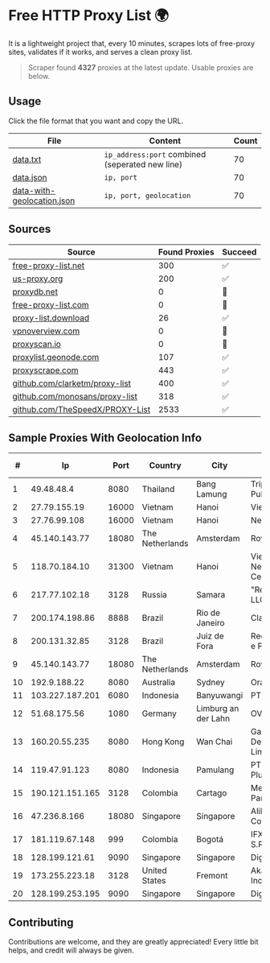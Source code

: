 
# Free HTTP Proxy List 🌍

It is a lightweight project that, every 10 minutes, scrapes lots of free-proxy sites, validates if it works, and serves a clean proxy list.


> Scraper found **4327** proxies at the latest update. Usable proxies are below.

## Usage

Click the file format that you want and copy the URL.


|File|Content|Count|
|----|-------|-----|
|[data.txt](https://raw.githubusercontent.com/themiralay/Proxy-List-World/master/data.txt)|`ip_address:port` combined (seperated new line)|70|
|[data.json](https://raw.githubusercontent.com/themiralay/Proxy-List-World/master/data.json)|`ip, port`|70|
|[data-with-geolocation.json](https://raw.githubusercontent.com/themiralay/Proxy-List-World/master/data-with-geolocation.json)|`ip, port, geolocation`|70|

## Sources

|Source|Found Proxies|Succeed|
|------|-------------|-------|
|[free-proxy-list.net](https://free-proxy-list.net)|300|✅|
|[us-proxy.org](https://www.us-proxy.org)|200|✅|
|[proxydb.net](http://proxydb.net)|0|🚫|
|[free-proxy-list.com](https://free-proxy-list.com/?page=&port=&type%5B%5D=http&type%5B%5D=https&up_time=0&search=Search)|0|🚫|
|[proxy-list.download](https://www.proxy-list.download/HTTP)|26|✅|
|[vpnoverview.com](https://vpnoverview.com/privacy/anonymous-browsing/free-proxy-servers)|0|🚫|
|[proxyscan.io](https://www.proxyscan.io)|0|🚫|
|[proxylist.geonode.com](https://proxylist.geonode.com/api/proxy-list?limit=300&page=1&sort_by=lastChecked&sort_type=desc&protocols=http,https)|107|✅|
|[proxyscrape.com](https://api.proxyscrape.com/v2/?request=displayproxies&protocol=http&timeout=10000&country=all&ssl=all&anonymity=all)|443|✅|
|[github.com/clarketm/proxy-list](https://raw.githubusercontent.com/clarketm/proxy-list/master/proxy-list-raw.txt)|400|✅|
|[github.com/monosans/proxy-list](https://raw.githubusercontent.com/monosans/proxy-list/main/proxies/http.txt)|318|✅|
|[github.com/TheSpeedX/PROXY-List](https://raw.githubusercontent.com/TheSpeedX/PROXY-List/master/http.txt)|2533|✅|


## Sample Proxies With Geolocation Info

|#|Ip|Port|Country|City|Internet Service Provider|
|-|--|----|-------|----|-------------------------|
|1|49.48.48.4|8080|Thailand|Bang Lamung|Triple T Broadband Public Company Limited|
|2|27.79.155.19|16000|Vietnam|Hanoi|Viettel Corporation|
|3|27.76.99.108|16000|Vietnam|Hanoi|Newass2011xDSLHCMC|
|4|45.140.143.77|18080|The Netherlands|Amsterdam|RoyaleHosting BV|
|5|118.70.184.10|31300|Vietnam|Hanoi|Vietnam Internet Network Information Center|
|6|217.77.102.18|3128|Russia|Samara|"Region Svyaz Konsalt" LLC|
|7|200.174.198.86|8888|Brazil|Rio de Janeiro|Claro S.A|
|8|200.131.32.85|3128|Brazil|Juiz de Fora|Rede Nacional de Ensino e Pesquisa|
|9|45.140.143.77|18080|The Netherlands|Amsterdam|RoyaleHosting BV|
|10|192.9.188.22|8080|Australia|Sydney|Oracle Corporation|
|11|103.227.187.201|6080|Indonesia|Banyuwangi|PT Master Star Network|
|12|51.68.175.56|1080|Germany|Limburg an der Lahn|OVH SAS|
|13|160.20.55.235|8080|Hong Kong|Wan Chai|Gateway Technology Development Company Limited|
|14|119.47.91.123|8080|Indonesia|Pamulang|PT Indonesia Comnets Plus|
|15|190.121.151.165|3128|Colombia|Cartago|Media Commerce Partners S.A|
|16|47.236.8.166|18080|Singapore|Singapore|Alibaba (US) Technology Co., Ltd.|
|17|181.119.67.148|999|Colombia|Bogotá|IFX Networks Argentina S.R.L|
|18|128.199.121.61|9090|Singapore|Singapore|DigitalOcean, LLC|
|19|173.255.223.18|3128|United States|Fremont|Akamai Technologies, Inc.|
|20|128.199.253.195|9090|Singapore|Singapore|DigitalOcean, LLC|



## Contributing

Contributions are welcome, and they are greatly appreciated! Every
little bit helps, and credit will always be given.

